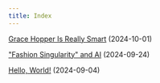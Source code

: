 ```yaml
---
title: Index
---
```


[Grace Hopper Is Really Smart](posts/grace-hopper-is-really-smart.html) (2024-10-01)

["Fashion Singularity" and AI](posts/fashion-singularity-and-tech.html) (2024-09-24)

[Hello, World!](posts/hello-world.html) (2024-09-04)

